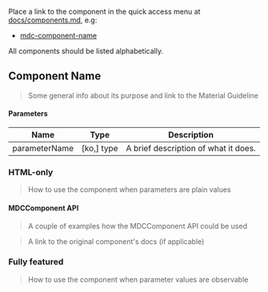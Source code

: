 Place a link to the component in the quick access menu at
[docs/components.md](./docs/components.md), e.g:

- [mdc-component-name](./mdc-component-name.md)

All components should be listed alphabetically.


## Component Name
> Some general info about its purpose
> and link to the Material Guideline

#### Parameters

| Name          | Type       | Description                          |
| --------------|----------- | -------------------------------------|
| parameterName | [ko,] type | A brief description of what it does. |


### HTML-only

> How to use the component
> when parameters are plain values

#### MDCComponent API

> A couple of examples how the MDCComponent API could be used

> A link to the original component's docs (if applicable)


### Fully featured

> How to use the component
> when parameter values are observable

